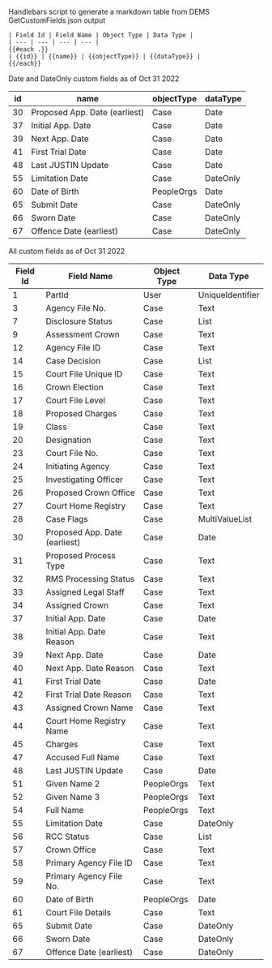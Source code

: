 Handlebars script to generate a markdown table from DEMS GetCustomFields json output

```
| Field Id | Field Name | Object Type | Data Type |
| --- | --- | --- | --- |
{{#each .}}
| {{id}} | {{name}} | {{objectType}} | {{dataType}} |
{{/each}}
```

Date and DateOnly custom fields as of Oct 31 2022

| id | name | objectType | dataType |
| --- | --- | --- | --- |
| 30 | Proposed App. Date (earliest) | Case | Date |
| 37 | Initial App. Date | Case | Date |
| 39 | Next App. Date | Case | Date |
| 41 | First Trial Date | Case | Date |
| 48 | Last JUSTIN Update | Case | Date |
| 55 | Limitation Date | Case | DateOnly |
| 60 | Date of Birth | PeopleOrgs | Date |
| 65 | Submit Date | Case | DateOnly |
| 66 | Sworn Date | Case | DateOnly |
| 67 | Offence Date (earliest) | Case | DateOnly |


All custom fields as of Oct 31 2022

| Field Id | Field Name | Object Type | Data Type |
| --- | --- | --- | --- |
| 1 | PartId | User | UniqueIdentifier |
| 3 | Agency File No. | Case | Text |
| 7 | Disclosure Status | Case | List |
| 9 | Assessment Crown | Case | Text |
| 12 | Agency File ID | Case | Text |
| 14 | Case Decision | Case | List |
| 15 | Court File Unique ID | Case | Text |
| 16 | Crown Election | Case | Text |
| 17 | Court File Level | Case | Text |
| 18 | Proposed Charges | Case | Text |
| 19 | Class | Case | Text |
| 20 | Designation | Case | Text |
| 23 | Court File No. | Case | Text |
| 24 | Initiating Agency | Case | Text |
| 25 | Investigating Officer | Case | Text |
| 26 | Proposed Crown Office | Case | Text |
| 27 | Court Home Registry | Case | Text |
| 28 | Case Flags | Case | MultiValueList |
| 30 | Proposed App. Date (earliest) | Case | Date |
| 31 | Proposed Process Type | Case | Text |
| 32 | RMS Processing Status | Case | Text |
| 33 | Assigned Legal Staff | Case | Text |
| 34 | Assigned Crown | Case | Text |
| 37 | Initial App. Date | Case | Date |
| 38 | Initial App. Date Reason | Case | Text |
| 39 | Next App. Date | Case | Date |
| 40 | Next App. Date Reason | Case | Text |
| 41 | First Trial Date | Case | Date |
| 42 | First Trial Date Reason | Case | Text |
| 43 | Assigned Crown Name | Case | Text |
| 44 | Court Home Registry Name | Case | Text |
| 45 | Charges | Case | Text |
| 47 | Accused Full Name | Case | Text |
| 48 | Last JUSTIN Update | Case | Date |
| 51 | Given Name 2 | PeopleOrgs | Text |
| 52 | Given Name 3 | PeopleOrgs | Text |
| 54 | Full Name | PeopleOrgs | Text |
| 55 | Limitation Date | Case | DateOnly |
| 56 | RCC Status | Case | List |
| 57 | Crown Office | Case | Text |
| 58 | Primary Agency File ID | Case | Text |
| 59 | Primary Agency File No. | Case | Text |
| 60 | Date of Birth | PeopleOrgs | Date |
| 61 | Court File Details | Case | Text |
| 65 | Submit Date | Case | DateOnly |
| 66 | Sworn Date | Case | DateOnly |
| 67 | Offence Date (earliest) | Case | DateOnly |
